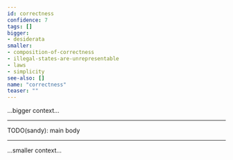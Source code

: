 ```yaml
---
id: correctness
confidence: 7
tags: []
bigger:
- desiderata
smaller:
- composition-of-correctness
- illegal-states-are-unrepresentable
- laws
- simplicity
see-also: []
name: "correctness"
teaser: ""
---
```



...bigger context...

---

TODO(sandy): main body

---

...smaller context...
